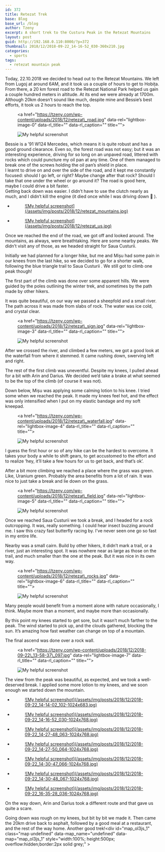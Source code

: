 ```yaml
---
id: 372
title: Retezat Trek
base: Blog
base_url: /blog
author: Tzeny
excerpt: A short trek to the Custura Peak in the Retezat Mountains
layout: post
guid: http://192.168.0.110:8000/?p=372
thumbnail: 2018/12/2018-09-22_14-16-52_030-360x210.jpg
categories:
  - sports
tags:
  - retezat mountain peak
---
```

Today, 22.10.2018 we decided to head out to the Retezat Mountains. We left from Lugoj at around 6AM, and it took us a couple of hours to get to Hobița. From there, a 20 km forest road to the Retezat National Park helped us gain a couple hundred meters in altitude. At its end we were already at 1700m. Although 20km doesn’t sound like much, despite mine and Bessie’s best efforts, it took us 2 hours to reach the top.<figure class="wp-block-image"><a href="https://tzeny.com/wp-content/uploads/2018/12/retezat\_road.jpg" data-rel="lightbox-image-0" data-rl\_title="" data-rl_caption="" title="">

![My helpful screenshot](/assets/img/posts/2018/12/retezat_road-1024x768.jpg) </a></figure> 

Bessie is a ’91 W124 Mercedes, which means it is quite robust and has a good ground clearance. Even so, the forest road was not easy; but it was an interesting experience, driving for so long on an unpaved road, littered with rocks which could puncture my oil pan at any time. One of them managed to break one of the screws holding the oil pan’s shield in place.  
I learnt to drive on and over the side of the road, and it kept me constantly focused: should I go left, or right? Maybe change after that rock? Should I take that one under the wheel or go around it? The road is good here, maybe I could drive a bit faster.  
Getting back down was easier. I didn’t have to use the clutch nearly as much, and I didn’t kill the engine (it died once while I was driving down 🙁 ). 

<ul class="wp-block-gallery columns-2 is-cropped">
  <li class="blocks-gallery-item">
    <figure><a href="https://tzeny.com/wp-content/uploads/2018/12/retezat_mountains.jpg" data-rel="lightbox-image-1" data-rl_title="" data-rl_caption="" title="">![My helpful screenshot](/assets/img/posts/2018/12/retezat_mountains.jpg)</a></figure>
  </li>
  <li class="blocks-gallery-item">
    <figure><a href="https://tzeny.com/wp-content/uploads/2018/12/retezat_us.jpg" data-rel="lightbox-image-2" data-rl_title="" data-rl_caption="" title="">![My helpful screenshot](/assets/img/posts/2018/12/retezat_us.jpg)</a></figure>
  </li>
</ul>

Once we reached the end of the road, we got off and looked around. The mountains, as always, were breathtaking. Here are some nearby peaks. We didn’t visit any of those, as we headed straight for Saua Custurii. 

Initially we had planned for a longer hike, but me and Mișu had some pain in our knees from the last hike, so we decided to go for a shorter walk, following the blue triangle trail to Saua Custurii . We still got to climb one peak though!

The first part of the climb was done over some apparent hills. We were guided by the poles outlining the winter trek, and sometimes by the path made by other hikers.

It was quite beautiful, on our way we passed a sheepfold and a small river. The path across it was made from slabs of rock. The water was ice cold, and crystal clear.<figure class="wp-block-image is-resized"><a href="https://tzeny.com/wp-content/uploads/2018/12/retezat\_sign.jpg" data-rel="lightbox-image-3" data-rl\_title="" data-rl_caption="" title="">

![My helpful screenshot](/assets/img/posts/2018/12/retezat_sign.jpg) </a></figure> 

After we crossed the river, and climbed a few meters, we got a good look at the waterfall from where it stemmed. It came rushing down, swerving left and right.

The rest of the first climb was uneventful. Despite my knees, I pulled ahead for a bit with Arin and Darius. We decided we’d take a brake at what seemed to be the top of the climb (of course it was not). 

Down below, Mișu was applying some calming lotion to his knee. I tried some when we reached the peak. It made my knees feel hot, and the effect was only intensified when I put on my elastic bandage and my soft kneepad. <figure class="wp-block-image"><a href="https://tzeny.com/wp-content/uploads/2018/12/retezat\_waterfall.jpg" data-rel="lightbox-image-4" data-rl\_title="" data-rl_caption="" title="">

![My helpful screenshot](/assets/img/posts/2018/12/retezat_waterfall.jpg) </a></figure> 

I guess the first hour or so of any hike can be the hardest to overcome. It takes your body a while to shift gears, to get accustomed to the effort and to realize ‘hey, it’ll take a few hours for us to get back, and that’s ok’.

After a bit more climbing we reached a place where the grass was green. Like, Uranium green. Probably the area benefits from a lot of rain. It was nice to just take a break and lie down on the grass.<figure class="wp-block-image"><a href="https://tzeny.com/wp-content/uploads/2018/12/retezat\_field.jpg" data-rel="lightbox-image-5" data-rl\_title="" data-rl_caption="" title="">

![My helpful screenshot](/assets/img/posts/2018/12/retezat_field-1024x767.jpg) </a></figure> 

Once we reached Saua Custurii we took a break, and I headed for a rock outcropping. It was, really something. I could hear insect buzzing around me. I saw this crazy fast butterfly racing by. I’ve never seen one go so fast in my entire life.

Nearby was a small cairn. Build by other hikers, it didn’t mark a trail, or a river, just an interesting spot. It was nowhere near as large as those on the trail, and much smaller than the one at the peak. But it was nice in its own way.<figure class="wp-block-image"><a href="https://tzeny.com/wp-content/uploads/2018/12/retezat\_rocks.jpg" data-rel="lightbox-image-6" data-rl\_title="" data-rl_caption="" title="">

![My helpful screenshot](/assets/img/posts/2018/12/retezat_rocks.jpg) </a></figure> 

Many people would benefit from a moment alone with nature occasionally, I think. Maybe more than a moment, and maybe more than occasionally.

By this point my knees started to get sore, but it wasn’t much farther to the peak. The wind started to pick up, and the clouds gathered, blocking the sun. It’s amazing how fast weather can change on top of a mountain. 

The final ascend was done over a rock wall. <figure class="wp-block-image"><a href="https://tzeny.com/wp-content/uploads/2018/12/2018-09-22\_13-58-37\_097.jpg" data-rel="lightbox-image-7" data-rl\_title="" data-rl\_caption="" title="">

![My helpful screenshot](/assets/img/posts/2018/12/2018-09-22_13-58-37_097-1024x683.jpg) </a></figure> 

The view from the peak was beautiful, as expected, and we took a well-deserved break. I applied some more lotion to my knees, and we soon enough we started down the mountain.

<ul class="wp-block-gallery columns-3 is-cropped">
  <li class="blocks-gallery-item">
    <figure><a href="https://tzeny.com/wp-content/uploads/2018/12/2018-09-22_14-14-02_102-1024x683.jpg" data-rel="lightbox-image-8" data-rl_title="" data-rl_caption="" title="">![My helpful screenshot](/assets/img/posts/2018/12/2018-09-22_14-14-02_102-1024x683.jpg)</a></figure>
  </li>
  <li class="blocks-gallery-item">
    <figure><a href="https://tzeny.com/wp-content/uploads/2018/12/2018-09-22_14-16-52_030-1024x768.jpg" data-rel="lightbox-image-9" data-rl_title="" data-rl_caption="" title="">![My helpful screenshot](/assets/img/posts/2018/12/2018-09-22_14-16-52_030-1024x768.jpg)</a></figure>
  </li>
  <li class="blocks-gallery-item">
    <figure><a href="https://tzeny.com/wp-content/uploads/2018/12/2018-09-22_14-27-48_063-1024x768.jpg" data-rel="lightbox-image-10" data-rl_title="" data-rl_caption="" title="">![My helpful screenshot](/assets/img/posts/2018/12/2018-09-22_14-27-48_063-1024x768.jpg)</a></figure>
  </li>
  <li class="blocks-gallery-item">
    <figure><a href="https://tzeny.com/wp-content/uploads/2018/12/2018-09-22_14-27-50_064-1024x768.jpg" data-rel="lightbox-image-11" data-rl_title="" data-rl_caption="" title="">![My helpful screenshot](/assets/img/posts/2018/12/2018-09-22_14-27-50_064-1024x768.jpg)</a></figure>
  </li>
  <li class="blocks-gallery-item">
    <figure><a href="https://tzeny.com/wp-content/uploads/2018/12/2018-09-22_14-30-47_066-1024x768.jpg" data-rel="lightbox-image-12" data-rl_title="" data-rl_caption="" title="">![My helpful screenshot](/assets/img/posts/2018/12/2018-09-22_14-30-47_066-1024x768.jpg)</a></figure>
  </li>
  <li class="blocks-gallery-item">
    <figure><a href="https://tzeny.com/wp-content/uploads/2018/12/2018-09-22_14-30-48_067-1024x768.jpg" data-rel="lightbox-image-13" data-rl_title="" data-rl_caption="" title="">![My helpful screenshot](/assets/img/posts/2018/12/2018-09-22_14-30-48_067-1024x768.jpg)</a></figure>
  </li>
  <li class="blocks-gallery-item">
    <figure><a href="https://tzeny.com/wp-content/uploads/2018/12/2018-09-22_16-35-28_036-1024x768.jpg" data-rel="lightbox-image-14" data-rl_title="" data-rl_caption="" title="">![My helpful screenshot](/assets/img/posts/2018/12/2018-09-22_16-35-28_036-1024x768.jpg)</a></figure>
  </li>
</ul>

On the way down, Arin and Darius took a different route and that gave us quite a scare.  


Going down was rough on my knees, but bit by bit we made it. Then came the 20km drive back to asphalt, followed by a good meal at a restaurant, and the rest of the way home. Another good trek!<div id="map\_ol3js\_1" class="map undefined" data-map\_name="undefined" data-map="map\_ol3js_1" style="width:100%; height:500px; overflow:hidden;border:2px solid grey;" > 

<div id="map_ol3js_1_popup" class="ol-popup" >
  <a href="#" id="map_ol3js_1_popup-closer" class="ol-popup-closer"></a> 
  
  <div id="map_ol3js_1_popup-content" >
  </div>
</div></div> 

<!-- <link rel="stylesheet" href="http://tzeny.com/wp-content/plugins/osm/js/OL/6.1.1/css/ol.css" type="text/css" />

<link rel="stylesheet" href="http://tzeny.com/wp-content/plugins/osm/css/osm_map_v3.css" type="text/css" />

<link rel="stylesheet" href="http://tzeny.com/wp-content/plugins/osm/css/osm_map.css" type="text/css" /> -->

<!-- The line below is only needed for old environments like Internet Explorer and Android 4.x -->
